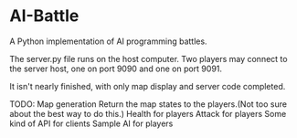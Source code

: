 AI-Battle
=========

A Python implementation of AI programming battles.


The server.py file runs on the host computer.
Two players may connect to the server host, one on port 9090 and one on port 9091.

It isn't nearly finished, with only map display and server code completed.

TODO:
Map generation
Return the map states to the players.(Not too sure about the best way to do this.)
Health for players
Attack for players
Some kind of API for clients
Sample AI for players
